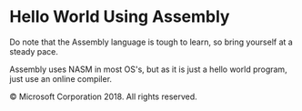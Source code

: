# Hello World Using Assembly
Do note that the Assembly language is tough to learn, so bring yourself at a steady pace.

Assembly uses NASM in most OS's, but as it is just a hello world program, just use an online compiler.

&copy; Microsoft Corporation 2018. All rights reserved.
